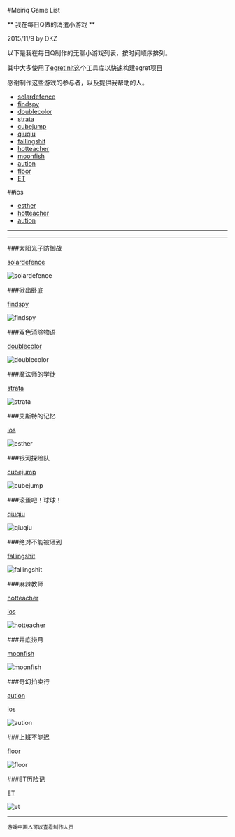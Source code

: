 #Meiriq Game List

** 我在每日Q做的消遣小游戏 **

2015/11/9 by DKZ



以下是我在每日Q制作的无聊小游戏列表，按时间顺序排列。

其中大多使用了[egretInit](https://github.com/davidkingzyb/egretInit)这个工具库以快速构建egret项目

感谢制作这些游戏的参与者，以及提供我帮助的人。

* [solardefence](http://gameslibrary.meiriq.com/home/g/600)
* [findspy](http://gameslibrary.meiriq.com/home/g/604)
* [doublecolor](http://gameslibrary.meiriq.com/home/g/621)
* [strata](http://gameslibrary.meiriq.com/home/g/626)
* [cubejump](http://gameslibrary.meiriq.com/home/g/644)
* [qiuqiu](http://gameslibrary.meiriq.com/home/g/655)
* [fallingshit](http://gameslibrary.meiriq.com/home/g/658)
* [hotteacher](http://gameslibrary.meiriq.com/home/g/664)
* [moonfish](http://gameslibrary.meiriq.com/home/g/665)
* [aution](http://gameslibrary.meiriq.com/home/g/669)
* [floor](http://gameslibrary.meiriq.com/home/g/672)
* [ET](http://gameslibrary.meiriq.com/home/g/676)

##ios

* [esther](https://www.appannie.com/apps/ios/app/alex-memory/)
* [hotteacher](https://www.appannie.com/apps/ios/app/ma-la-jiao-shi)
* [aution](https://www.appannie.com/apps/ios/app/qi-huan-pai-mai-xing)

***

***

###太阳光子防御战

[solardefence](http://gameslibrary.meiriq.com/home/g/600)

![solardefence](blogImg/solardefence.jpg)

###揪出卧底

[findspy](http://gameslibrary.meiriq.com/home/g/604)

![findspy](blogImg/findspy.jpg)

###双色消除物语

[doublecolor](http://gameslibrary.meiriq.com/home/g/621)

![doublecolor](blogImg/doublecolor.jpg)

###魔法师的学徒

[strata](http://gameslibrary.meiriq.com/home/g/626)

![strata](blogImg/strata.jpg)

###艾斯特的记忆

[ios](https://www.appannie.com/apps/ios/app/alex-memory/)

![esther](blogImg/esther.png)


###银河探险队

[cubejump](http://gameslibrary.meiriq.com/home/g/644)

![cubejump](blogImg/cubejump.png)


###滚蛋吧！球球！

[qiuqiu](http://gameslibrary.meiriq.com/home/g/655)

![qiuqiu](blogImg/qiuqiu.jpg)

###绝对不能被砸到

[fallingshit](http://gameslibrary.meiriq.com/home/g/658)

![fallingshit](blogImg/fallingshit.jpg)

###麻辣教师

[hotteacher](http://gameslibrary.meiriq.com/home/g/664)

[ios](https://www.appannie.com/apps/ios/app/ma-la-jiao-shi)

![hotteacher](blogImg/hotteacher.jpg)

###井底捞月

[moonfish](http://gameslibrary.meiriq.com/home/g/665)

![moonfish](blogImg/moonfish.jpg)

###奇幻拍卖行

[aution](http://gameslibrary.meiriq.com/home/g/669)

[ios](https://www.appannie.com/apps/ios/app/qi-huan-pai-mai-xing)

![aution](blogImg/aution.jpg)

###上班不能迟

[floor](http://gameslibrary.meiriq.com/home/g/672)

![floor](blogImg/floor.jpg)

###ET历险记

[ET](http://gameslibrary.meiriq.com/home/g/676)

![et](blogImg/et.jpg)

***

<small>游戏中画△可以查看制作人页</small>